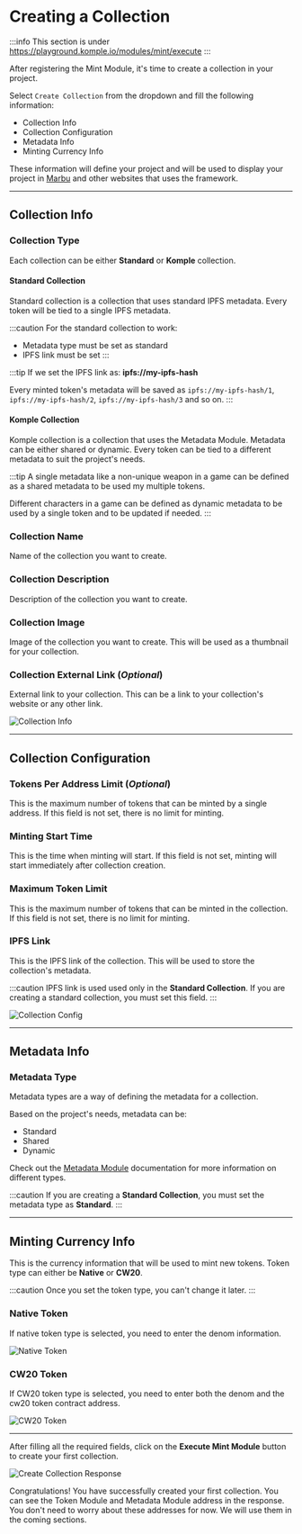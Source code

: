 # Creating a Collection

:::info
This section is under https://playground.komple.io/modules/mint/execute
:::

After registering the Mint Module, it's time to create a collection in your project.

Select `Create Collection` from the dropdown and fill the following information:

- Collection Info
- Collection Configuration
- Metadata Info
- Minting Currency Info

These information will define your project and will be used to display your project in [Marbu](/docs/marbu/overview.md) and other websites that uses the framework.

---

## Collection Info

### Collection Type

Each collection can be either **Standard** or **Komple** collection. 

#### Standard Collection

Standard collection is a collection that uses standard IPFS metadata. Every token will be tied to a single IPFS metadata. 

:::caution
For the standard collection to work:

- Metadata type must be set as standard
- IPFS link must be set
:::

:::tip
If we set the IPFS link as: **ipfs://my-ipfs-hash**

Every minted token's metadata will be saved as `ipfs://my-ipfs-hash/1`, `ipfs://my-ipfs-hash/2`, `ipfs://my-ipfs-hash/3` and so on.
:::

#### Komple Collection

Komple collection is a collection that uses the Metadata Module. Metadata can be either shared or dynamic. Every token can be tied to a different metadata to suit the project's needs.

:::tip
A single metadata like a non-unique weapon in a game can be defined as a shared metadata to be used my multiple tokens.

Different characters in a game can be defined as dynamic metadata to be used by a single token and to be updated if needed.
:::

### Collection Name

Name of the collection you want to create.

### Collection Description

Description of the collection you want to create.

### Collection Image

Image of the collection you want to create. This will be used as a thumbnail for your collection.

### Collection External Link (_Optional_)

External link to your collection. This can be a link to your collection's website or any other link.

![Collection Info](/playground-guides/collections/create/collection-info.png)

---

## Collection Configuration

### Tokens Per Address Limit (_Optional_)

This is the maximum number of tokens that can be minted by a single address. If this field is not set, there is no limit for minting.

### Minting Start Time

This is the time when minting will start. If this field is not set, minting will start immediately after collection creation.

### Maximum Token Limit

This is the maximum number of tokens that can be minted in the collection. If this field is not set, there is no limit for minting.

### IPFS Link

This is the IPFS link of the collection. This will be used to store the collection's metadata.

:::caution
IPFS link is used used only in the **Standard Collection**. If you are creating a standard collection, you must set this field.
:::

![Collection Config](/playground-guides/collections/create/collection-config.png)

---

## Metadata Info

### Metadata Type

Metadata types are a way of defining the metadata for a collection.

Based on the project's needs, metadata can be:

- Standard
- Shared
- Dynamic

Check out the [Metadata Module](/docs/komple-framework/modules/05-Metadata-Module.md) documentation for more information on different types.

:::caution
If you are creating a **Standard Collection**, you must set the metadata type as **Standard**.
:::

---

## Minting Currency Info

This is the currency information that will be used to mint new tokens. Token type can either be **Native** or **CW20**.

:::caution
Once you set the token type, you can't change it later.
:::

### Native Token

If native token type is selected, you need to enter the denom information.

![Native Token](/playground-guides/collections/create/native-token.png)

### CW20 Token

If CW20 token type is selected, you need to enter both the denom and the cw20 token contract address.

![CW20 Token](/playground-guides/collections/create/cw20-token.png)

---

After filling all the required fields, click on the **Execute Mint Module** button to create your first collection.

![Create Collection Response](/playground-guides/collections/create/response.png)

Congratulations! You have successfully created your first collection. You can see the Token Module and Metadata Module address in the response. You don't need to worry about these addresses for now. We will use them in the coming sections.
